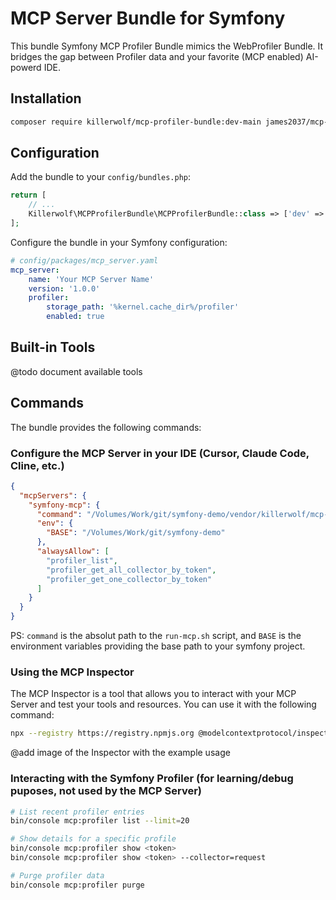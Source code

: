 # MCP Server Bundle for Symfony

This bundle Symfony MCP Profiler Bundle mimics the WebProfiler Bundle. It bridges the gap between Profiler data and your favorite (MCP enabled) AI-powerd IDE.  

## Installation

```bash
composer require killerwolf/mcp-profiler-bundle:dev-main james2037/mcp-php-server:@dev 
```

## Configuration

Add the bundle to your `config/bundles.php`:

```php
return [
    // ...
    Killerwolf\MCPProfilerBundle\MCPProfilerBundle::class => ['dev' => true],
];
```

Configure the bundle in your Symfony configuration:

```yaml
# config/packages/mcp_server.yaml
mcp_server:
    name: 'Your MCP Server Name'
    version: '1.0.0'
    profiler:
        storage_path: '%kernel.cache_dir%/profiler'
        enabled: true
```

## Built-in Tools

@todo document available tools


## Commands

The bundle provides the following commands:

### Configure the MCP Server in your IDE (Cursor, Claude Code, Cline, etc.)

```json
{
  "mcpServers": {
    "symfony-mcp": {
      "command": "/Volumes/Work/git/symfony-demo/vendor/killerwolf/mcp-server-bundle/bin/run-mcp.sh",
      "env": {
        "BASE": "/Volumes/Work/git/symfony-demo"
      },
      "alwaysAllow": [
        "profiler_list",
        "profiler_get_all_collector_by_token",
        "profiler_get_one_collector_by_token"
      ]
    }
  }
}
```
PS: `command` is the absolut path to the `run-mcp.sh` script, and `BASE` is the environment variables providing the base path to your symfony project.

### Using the MCP Inspector

The MCP Inspector is a tool that allows you to interact with your MCP Server and test your tools and resources. You can use it with the following command:

```bash
npx --registry https://registry.npmjs.org @modelcontextprotocol/inspector
```

@add image of the Inspector with the example usage

### Interacting with the Symfony Profiler (for learning/debug puposes, not used by the MCP Server)

```bash
# List recent profiler entries
bin/console mcp:profiler list --limit=20

# Show details for a specific profile
bin/console mcp:profiler show <token>
bin/console mcp:profiler show <token> --collector=request

# Purge profiler data
bin/console mcp:profiler purge
```